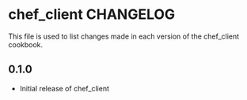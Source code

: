 chef_client CHANGELOG
=====================

This file is used to list changes made in each version of the chef_client cookbook.

0.1.0
-----
- Initial release of chef_client
